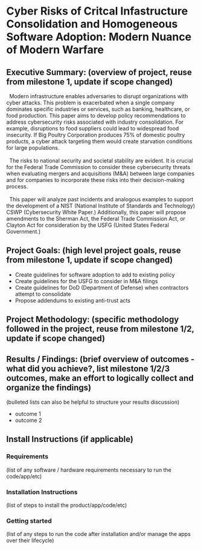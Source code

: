 # Cyber Risks of Critcal Infastructure Consolidation and Homogeneous Software Adoption: Modern Nuance of Modern Warfare

## **Executive Summary:** (overview of project, reuse from milestone 1, update if scope changed)  
&nbsp; Modern infrastructure enables adversaries to disrupt organizations with cyber attacks. This problem is exacerbated when a single company dominates specific industries or services, such as banking, healthcare, or food production. This paper aims to develop policy recommendations to address cybersecurity risks associated with industry consolidation. For example, disruptions to food suppliers could lead to widespread food insecurity. If Big Poultry Corporation produces 75% of domestic poultry products, a cyber attack targeting them would create starvation conditions for large populations. 
<br/>  
&nbsp; The risks to national security and societal stability are evident. It is crucial for the Federal Trade Commission to consider these cybersecurity threats when evaluating mergers and acquisitions (M&A) between large companies and for companies to incorporate these risks into their decision-making process.
<br/>  
&nbsp; This paper will analyze past incidents and analogous examples to support the development of a NIST (National Institute of Standards and Technology) CSWP (Cybersecurity White Paper.) Additionally, this paper will propose amendments to the Sherman Act, the Federal Trade Commission Act, or Clayton Act for consideration by the USFG (United States Federal Government.)

## **Project Goals:** (high level project goals, reuse from milestone 1, update if scope changed)  
- Create guidelines for software adoption to add to existing policy  
- Create guidelines for the USFG to consider in M&A filings  
- Create guidelines for DoD (Department of Defense) when contractors attempt to consolidate  
- Propose addendums to existing anti-trust acts  

## **Project Methodology:** (specific methodology followed in the project, reuse from milestone 1/2, update if scope changed)  


## **Results / Findings:** (brief overview of outcomes - what did you achieve?, list milestone 1/2/3 outcomes, make an effort to logically collect and organize the findings)  

(bulleted lists can also be helpful to structure your results discussion)
* outcome 1
* outcome 2

## Install Instructions (if applicable) 
### Requirements
(list of any software / hardware requirements necessary to run the code/app/etc)

### Installation Instructions
(list of steps to install the product/app/code/etc)

### Getting started
(list of any steps to run the code after installation and/or manage the apps over their lifecycle)
